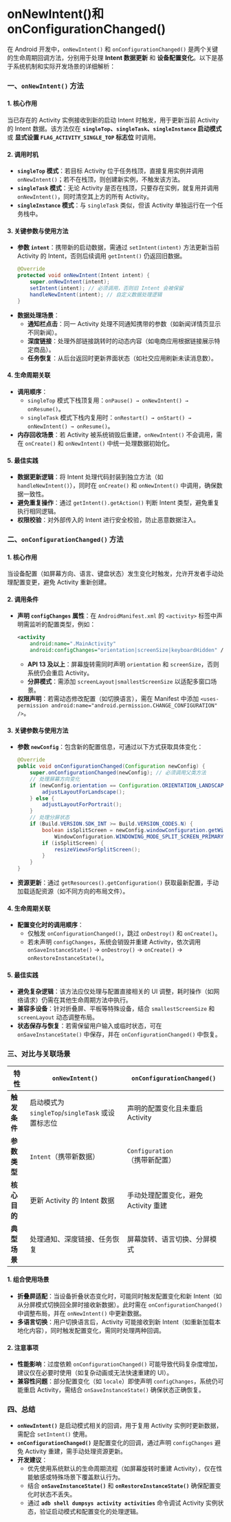 # onNewIntent()和 onConfigurationChanged()

在 Android 开发中，`onNewIntent()` 和 `onConfigurationChanged()` 是两个关键的生命周期回调方法，分别用于处理 **Intent 数据更新** 和 **设备配置变化**。以下是基于系统机制和实际开发场景的详细解析：

### 一、`onNewIntent()` 方法
#### 1. **核心作用**
当已存在的 Activity 实例接收到新的启动 Intent 时触发，用于更新当前 Activity 的 Intent 数据。该方法仅在 **`singleTop`、`singleTask`、`singleInstance` 启动模式** 或 **显式设置 `FLAG_ACTIVITY_SINGLE_TOP` 标志位** 时调用。

#### 2. **调用时机**
- **`singleTop` 模式**：若目标 Activity 位于任务栈顶，直接复用实例并调用 `onNewIntent()`；若不在栈顶，则创建新实例，不触发该方法。
- **`singleTask` 模式**：无论 Activity 是否在栈顶，只要存在实例，就复用并调用 `onNewIntent()`，同时清空其上方的所有 Activity。
- **`singleInstance` 模式**：与 `singleTask` 类似，但该 Activity 单独运行在一个任务栈中。

#### 3. **关键参数与使用方法**
- **参数 `intent`**：携带新的启动数据，需通过 `setIntent(intent)` 方法更新当前 Activity 的 Intent，否则后续调用 `getIntent()` 仍返回旧数据。
  ```java
  @Override
  protected void onNewIntent(Intent intent) {
      super.onNewIntent(intent);
      setIntent(intent); // 必须调用，否则旧 Intent 会被保留
      handleNewIntent(intent); // 自定义数据处理逻辑
  }
  ```
- **数据处理场景**：
  - **通知栏点击**：同一 Activity 处理不同通知携带的参数（如新闻详情页显示不同新闻）。
  - **深度链接**：处理外部链接跳转时的动态内容（如电商应用根据链接展示特定商品）。
  - **任务恢复**：从后台返回时更新界面状态（如社交应用刷新未读消息数）。

#### 4. **生命周期关联**
- **调用顺序**：
  - `singleTop` 模式下栈顶复用：`onPause() → onNewIntent() → onResume()`。
  - `singleTask` 模式下栈内复用时：`onRestart() → onStart() → onNewIntent() → onResume()`。
- **内存回收场景**：若 Activity 被系统销毁后重建，`onNewIntent()` 不会调用，需在 `onCreate()` 和 `onNewIntent()` 中统一处理数据初始化。

#### 5. **最佳实践**
- **数据更新逻辑**：将 Intent 处理代码封装到独立方法（如 `handleNewIntent()`），同时在 `onCreate()` 和 `onNewIntent()` 中调用，确保数据一致性。
- **避免重复操作**：通过 `getIntent().getAction()` 判断 Intent 类型，避免重复执行相同逻辑。
- **权限校验**：对外部传入的 Intent 进行安全校验，防止恶意数据注入。

### 二、`onConfigurationChanged()` 方法
#### 1. **核心作用**
当设备配置（如屏幕方向、语言、键盘状态）发生变化时触发，允许开发者手动处理配置变更，避免 Activity 重新创建。

#### 2. **调用条件**
- **声明 `configChanges` 属性**：在 `AndroidManifest.xml` 的 `<activity>` 标签中声明需监听的配置类型，例如：
  ```xml
  <activity
      android:name=".MainActivity"
      android:configChanges="orientation|screenSize|keyboardHidden" />
  ```
  - **API 13 及以上**：屏幕旋转需同时声明 `orientation` 和 `screenSize`，否则系统仍会重启 Activity。
  - **分屏模式**：需添加 `screenLayout|smallestScreenSize` 以适配多窗口场景。
- **权限声明**：若需动态修改配置（如切换语言），需在 Manifest 中添加 `<uses-permission android:name="android.permission.CHANGE_CONFIGURATION" />`。

#### 3. **关键参数与使用方法**
- **参数 `newConfig`**：包含新的配置信息，可通过以下方式获取具体变化：
  ```java
  @Override
  public void onConfigurationChanged(Configuration newConfig) {
      super.onConfigurationChanged(newConfig); // 必须调用父类方法
      // 处理屏幕方向变化
      if (newConfig.orientation == Configuration.ORIENTATION_LANDSCAPE) {
          adjustLayoutForLandscape();
      } else {
          adjustLayoutForPortrait();
      }
      // 处理分屏状态
      if (Build.VERSION.SDK_INT >= Build.VERSION_CODES.N) {
          boolean isSplitScreen = newConfig.windowConfiguration.getWindowingMode() ==
              WindowConfiguration.WINDOWING_MODE_SPLIT_SCREEN_PRIMARY;
          if (isSplitScreen) {
              resizeViewsForSplitScreen();
          }
      }
  }
  ```
- **资源更新**：通过 `getResources().getConfiguration()` 获取最新配置，手动加载适配资源（如不同方向的布局文件）。

#### 4. **生命周期关联**
- **配置变化时的调用顺序**：
  - 仅触发 `onConfigurationChanged()`，跳过 `onDestroy()` 和 `onCreate()`。
  - 若未声明 `configChanges`，系统会销毁并重建 Activity，依次调用 `onSaveInstanceState()` → `onDestroy()` → `onCreate()` → `onRestoreInstanceState()`。

#### 5. **最佳实践**
- **避免复杂逻辑**：该方法应仅处理与配置直接相关的 UI 调整，耗时操作（如网络请求）仍需在其他生命周期方法中执行。
- **兼容多设备**：针对折叠屏、平板等特殊设备，结合 `smallestScreenSize` 和 `screenLayout` 动态调整布局。
- **状态保存与恢复**：若需保留用户输入或临时状态，可在 `onSaveInstanceState()` 中保存，并在 `onConfigurationChanged()` 中恢复。

### 三、对比与关联场景
| **特性**                | `onNewIntent()`                                | `onConfigurationChanged()`                   |
|-------------------------|-----------------------------------------------|-----------------------------------------------|
| **触发条件**            | 启动模式为 `singleTop`/`singleTask` 或设置标志位 | 声明的配置变化且未重启 Activity               |
| **参数类型**            | `Intent`（携带新数据）                         | `Configuration`（携带新配置）                 |
| **核心目的**            | 更新 Activity 的 Intent 数据                  | 手动处理配置变化，避免 Activity 重建          |
| **典型场景**            | 处理通知、深度链接、任务恢复                  | 屏幕旋转、语言切换、分屏模式                  |

#### 1. **组合使用场景**
- **折叠屏适配**：当设备折叠状态变化时，可能同时触发配置变化和新 Intent（如从分屏模式切换回全屏时接收新数据）。此时需在 `onConfigurationChanged()` 中调整布局，并在 `onNewIntent()` 中更新数据。
- **多语言切换**：用户切换语言后，Activity 可能接收到新 Intent（如重新加载本地化内容），同时触发配置变化，需同时处理两种回调。

#### 2. **注意事项**
- **性能影响**：过度依赖 `onConfigurationChanged()` 可能导致代码复杂度增加，建议仅在必要时使用（如复杂动画或无法快速重建的 UI）。
- **兼容性问题**：部分配置变化（如 `locale`）即使声明 `configChanges`，系统仍可能重启 Activity，需结合 `onSaveInstanceState()` 确保状态正确恢复。

### 四、总结
- **`onNewIntent()`** 是启动模式相关的回调，用于复用 Activity 实例时更新数据，需配合 `setIntent()` 使用。
- **`onConfigurationChanged()`** 是配置变化的回调，通过声明 `configChanges` 避免 Activity 重建，需手动处理资源更新。
- **开发建议**：
  - 优先使用系统默认的生命周期流程（如屏幕旋转时重建 Activity），仅在性能敏感或特殊场景下覆盖默认行为。
  - 结合 **`onSaveInstanceState()`** 和 **`onRestoreInstanceState()`** 确保配置变化时状态不丢失。
  - 通过 **`adb shell dumpsys activity activities`** 命令调试 Activity 实例状态，验证启动模式和配置变化的处理逻辑。